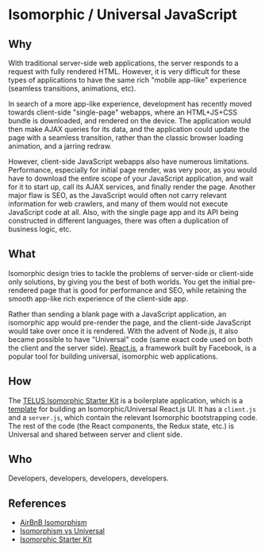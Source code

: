 # Isomorphic / Universal JavaScript

## Why

With traditional server-side web applications, the server responds to a request with fully rendered HTML. However, it is very difficult for these types of applications to have the same rich "mobile app-like" experience (seamless transitions, animations, etc).

In search of a more app-like experience, development has recently moved towards client-side "single-page" webapps, where an HTML+JS+CSS bundle is downloaded, and rendered on the device. The application would then make AJAX queries for its data, and the application could update the page with a seamless transition, rather than the classic browser loading animation, and a jarring redraw.

However, client-side JavaScript webapps also have numerous limitations. Performance, especially for initial page render, was very poor, as you would have to download the entire scope of your JavaScript application, and wait for it to start up, call its AJAX services, and finally render the page. Another major flaw is SEO, as the JavaScript would often not carry relevant information for web crawlers, and many of them would not execute JavaScript code at all. Also, with the single page app and its API being constructed in different languages, there was often a duplication of business logic, etc.

## What

Isomorphic design tries to tackle the problems of server-side or client-side only solutions, by giving you the best of both worlds. You get the initial pre-rendered page that is good for performance and SEO, while retaining the smooth app-like rich experience of the client-side app.

Rather than sending a blank page with a JavaScript application, an isomorphic app would pre-render the page, and the client-side JavaScript would take over once it is rendered. With the advent of Node.js, it also became possible to have "Universal" code (same exact code used on both the client and the server side). [React.js](react.md), a framework built by Facebook, is a popular tool for building universal, isomorphic web applications.

## How

The [TELUS Isomorphic Starter Kit](https://github.com/telusdigital/telus-isomorphic-starter-kit) is a boilerplate application, which is a [template](starter-kits.md) for building an Isomorphic/Universal React.js UI. It has a `client.js` and a `server.js`, which contain the relevant Isomorphic bootstrapping code. The rest of the code (the React components, the Redux state, etc.) is Universal and shared between server and client side.

## Who

Developers, developers, developers, developers.

## References

- [AirBnB Isomorphism](https://medium.com/airbnb-engineering/isomorphic-javascript-the-future-of-web-apps-10882b7a2ebc)
- [Isomorphism vs Universal](https://medium.com/@ghengeveld/isomorphism-vs-universal-javascript-4b47fb481beb)
- [Isomorphic Starter Kit](https://github.com/telusdigital/telus-isomorphic-starter-kit)